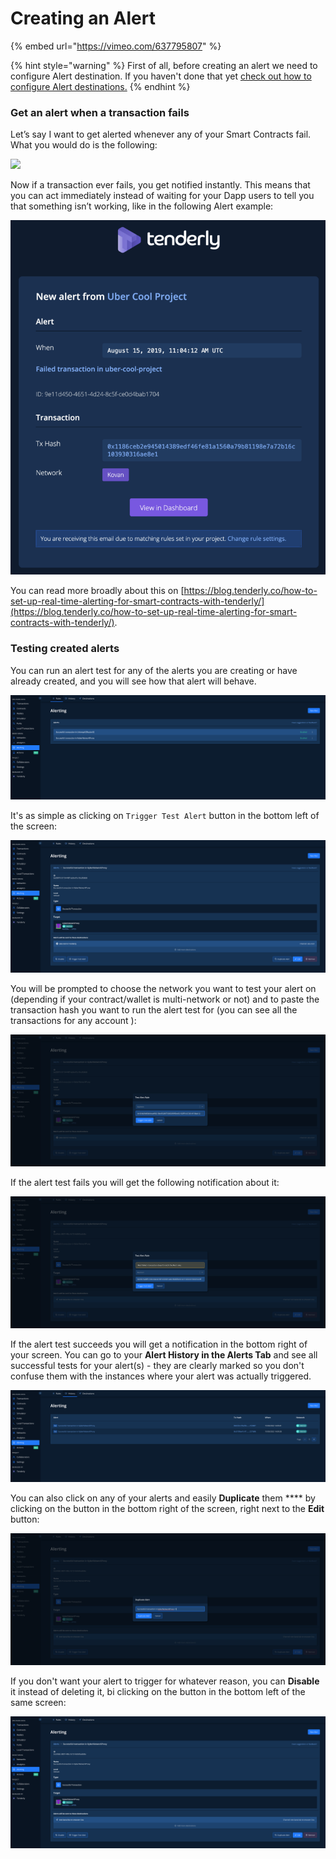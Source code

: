 # Creating an Alert

{% embed url="https://vimeo.com/637795807" %}

{% hint style="warning" %}
First of all, before creating an alert we need to configure Alert destination. If you haven't done that yet [check out how to configure Alert destinations.](../alerting/alert-targets/configuring-alert-destinations.md)
{% endhint %}

### Get an alert when a transaction fails

Let’s say I want to get alerted whenever any of your Smart Contracts fail. What you would do is the following:

![](../../.gitbook/assets/1-cgb4lf9qcz\_h-ssu2-cqha.gif)

Now if a transaction ever fails, you get notified instantly. This means that you can act immediately instead of waiting for your Dapp users to tell you that something isn’t working, like in the following Alert example:

![](<../../.gitbook/assets/image (28).png>)

You can read more broadly about this on [https://blog.tenderly.co/how-to-set-up-real-time-alerting-for-smart-contracts-with-tenderly/](https://blog.tenderly.co/how-to-set-up-real-time-alerting-for-smart-contracts-with-tenderly/).

### Testing created alerts

You can run an alert test for any of the alerts you are creating or have already created, and you will see how that alert will behave.

![](<../../.gitbook/assets/Screenshot 2022-03-15 at 13.49.32.png>)

It's as simple as clicking on `Trigger Test Alert` button in the bottom left of the screen:

![](<../../.gitbook/assets/Screenshot 2022-03-15 at 13.51.52.png>)

You will be prompted to choose the network you want to test your alert on (depending if your contract/wallet is multi-network or not) and to paste the transaction hash you want to run the alert test for (you can see all the transactions for any account ):

![](<../../.gitbook/assets/Screenshot 2022-03-15 at 13.52.55.png>)

If the alert test fails you will get the following notification about it:

![](<../../.gitbook/assets/Screenshot 2022-03-15 at 14.10.02.png>)

If the alert test succeeds you will get a notification in the bottom right of your screen. You can go to your **Alert History in the Alerts Tab** and see all successful tests for your alert(s) - they are clearly marked so you don't confuse them with the instances where your alert was actually triggered.

![](<../../.gitbook/assets/Screenshot 2022-03-15 at 14.17.24.png>)

You can also click on any of your alerts and easily **Duplicate** them **** by clicking on the button in the bottom right of the screen, right next to the **Edit** button:

![](<../../.gitbook/assets/Screenshot 2022-03-15 at 14.18.09.png>)

If you don't want your alert to trigger for whatever reason, you can **Disable** it instead of deleting it, bi clicking on the button in the bottom left of the same screen:

![](<../../.gitbook/assets/Screenshot 2022-03-15 at 14.21.21.png>)
